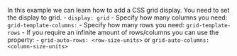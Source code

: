 In this example we can learn how to add a CSS grid display.
You need to set the display to grid.
    - `display: grid`
    - Specify how many columns you need: `grid-template-columns:`
    - Specify how many rows you need: `grid-template-rows`
    - If you require an infinite amount of rows/columns you can use the property:
      - `grid-auto-rows: <row-size-units>` or `grid-auto-columns: <column-size-units>`